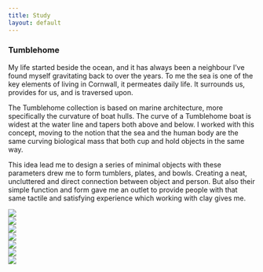 ```yaml
---
title: Study
layout: default
---
```


<div class="main-wrapper">
  <div class="container study-container row">
    <div class="text-div">
      <div class="study-text">
        <h3>Tumblehome</h3>
        <div class="para-div">
            <p>My life started beside the ocean, and it has always been a
              neighbour I’ve found myself gravitating back to over the years.
              To me the sea is one of the key elements of living in Cornwall,
              it permeates daily life. It surrounds us, provides for us, and is
               traversed upon.</p>
            <p>The Tumblehome collection is based on marine architecture, more
              specifically the curvature of boat hulls. The curve of a
              Tumblehome boat is widest at the water line and tapers both above
               and below. I worked with this concept, moving to the notion that
                the sea and the human body are the same curving biological mass
                 that both cup and hold objects in the same way.</p>
              <p>This idea lead me to design a series of minimal objects with
                these parameters drew me to form tumblers, plates, and bowls.
                Creating a neat, uncluttered and direct connection between
                object and person. But also their simple function and form gave
                 me an outlet to provide people with that same tactile and
                 satisfying experience which working with clay gives me.</p>
        </div>
      </div>
    </div>
    <div class="img-div">
      <img class="content-img space-img" src="images/spsc-study-images/tumblehome/tumblehome-bowl.jpg">
      <div class="side-by-side-img-div">
        <div class="content-img side-by-side-img-con"><img class="side-by-side-img space-img" src="images/spsc-study-images/tumblehome/tumblehome-bowl-half.jpg"></div>
        <div class="content-img side-by-side-img-con right-hand"><img class="side-by-side-img space-img" src="images/spsc-study-images/tumblehome/tumblehome-8oz-tumbler.jpg"></div>
      </div>
      <img class="content-img space-img" src="images/spsc-study-images/tumblehome/tumblehome-tumbler-and-pourer.jpg">
      <div class="side-by-side-img-div">
        <div class="content-img side-by-side-img-con"><img class="side-by-side-img space-img" src="images/spsc-study-images/tumblehome/tumblehome-espresso.jpg"></div>
        <div class="content-img side-by-side-img-con right-hand"><img class="side-by-side-img space-img" src="images/spsc-study-images/tumblehome/tumblehome-plates.jpg"></div>
      </div>
      <img class="content-img space-img" src="images/spsc-study-images/tumblehome/tumblehome-plate-stack.jpg">
    </div>
  </div>
</div>
